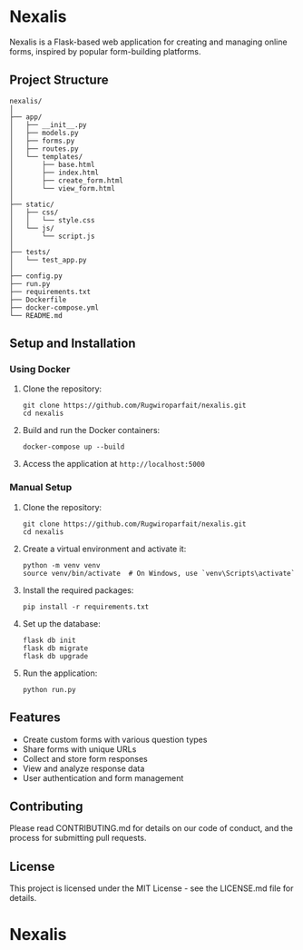 # Nexalis

Nexalis is a Flask-based web application for creating and managing online forms, inspired by popular form-building platforms.

## Project Structure

```
nexalis/
│
├── app/
│   ├── __init__.py
│   ├── models.py
│   ├── forms.py
│   ├── routes.py
│   └── templates/
│       ├── base.html
│       ├── index.html
│       ├── create_form.html
│       └── view_form.html
│
├── static/
│   ├── css/
│   │   └── style.css
│   └── js/
│       └── script.js
│
├── tests/
│   └── test_app.py
│
├── config.py
├── run.py
├── requirements.txt
├── Dockerfile
├── docker-compose.yml
└── README.md
```

## Setup and Installation

### Using Docker

1. Clone the repository:
   ```
   git clone https://github.com/Rugwiroparfait/nexalis.git
   cd nexalis
   ```

2. Build and run the Docker containers:
   ```
   docker-compose up --build
   ```

3. Access the application at `http://localhost:5000`

### Manual Setup

1. Clone the repository:
   ```
   git clone https://github.com/Rugwiroparfait/nexalis.git
   cd nexalis
   ```

2. Create a virtual environment and activate it:
   ```
   python -m venv venv
   source venv/bin/activate  # On Windows, use `venv\Scripts\activate`
   ```

3. Install the required packages:
   ```
   pip install -r requirements.txt
   ```

4. Set up the database:
   ```
   flask db init
   flask db migrate
   flask db upgrade
   ```

5. Run the application:
   ```
   python run.py
   ```

## Features

- Create custom forms with various question types
- Share forms with unique URLs
- Collect and store form responses
- View and analyze response data
- User authentication and form management

## Contributing

Please read CONTRIBUTING.md for details on our code of conduct, and the process for submitting pull requests.

## License

This project is licensed under the MIT License - see the LICENSE.md file for details.
# Nexalis
